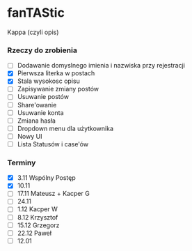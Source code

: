 # fanTAStic
Kappa (czyli opis)

### Rzeczy do zrobienia
- [ ] Dodawanie domyslnego imienia i nazwiska przy rejestracji
- [X] Pierwsza literka w postach
- [X] Stala wysokosc opisu
- [ ] Zapisywanie zmiany postów
- [ ] Usuwanie postów
- [ ] Share'owanie
- [ ] Usuwanie konta
- [ ] Zmiana hasła
- [ ] Dropdown menu dla użytkownika
- [ ] Nowy UI
- [ ] Lista Statusów i case'ów

### Terminy
- [X] 3.11 Wspólny Postęp
- [X] 10.11 
- [ ] 17.11 Mateusz + Kacper G
- [ ] 24.11 
- [ ] 1.12 Kacper W
- [ ] 8.12 Krzysztof
- [ ] 15.12 Grzegorz
- [ ] 22.12 Paweł
- [ ] 12.01
